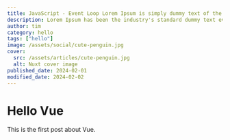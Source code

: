 ```yaml
---
title: JavaScript - Event Loop Lorem Ipsum is simply dummy text of the printing and typesetting industry
description: Lorem Ipsum has been the industry's standard dummy text ever since the 1500s, when an unknown printer took a galley of type and scrambled it to make a type specimen book
author: tim
category: hello
tags: ["hello"]
image: /assets/social/cute-penguin.jpg
cover:
  src: /assets/articles/cute-penguin.jpg
  alt: Nuxt cover image
published_date: 2024-02-01
modified_date: 2024-02-02
---
```


# Hello Vue

This is the first post about Vue.
